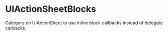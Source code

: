 UIActionSheetBlocks
===================

Category on UIActionSheet to use inline block callbacks instead of delegate callbacks.
